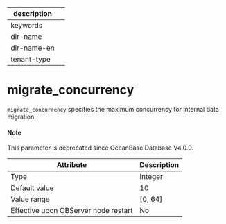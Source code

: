 |description||
|---|---|
|keywords||
|dir-name||
|dir-name-en||
|tenant-type||

migrate_concurrency
========================================

`migrate_concurrency` specifies the maximum concurrency for internal data migration.

<main id="notice" type='explain'>
  <h4>Note</h4>
  <p>This parameter is deprecated since OceanBase Database V4.0.0. </p>
</main>

| **Attribute** | **Description** |
|------------------|-----------|
| Type | Integer |
| Default value | 10 |
| Value range | \[0, 64\] |
| Effective upon OBServer node restart | No |


